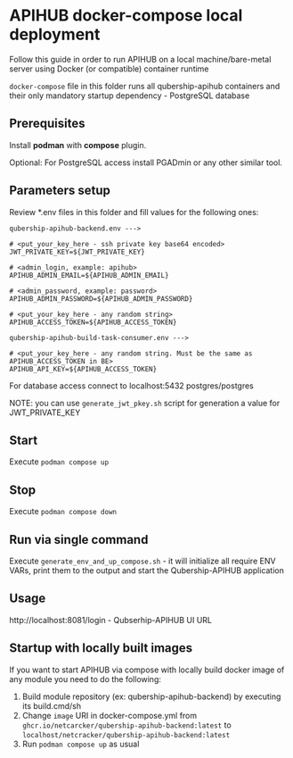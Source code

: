 # APIHUB docker-compose local deployment

Follow this guide in order to run APIHUB on a local machine/bare-metal server using Docker (or compatible) container runtime

`docker-compose` file in this folder runs all qubership-apihub containers and their only mandatory startup dependency - PostgreSQL database

## Prerequisites

Install **podman** with **compose** plugin.

Optional: For PostgreSQL access install PGADmin or any other similar tool.

## Parameters setup

Review *.env files in this folder and fill values for the following ones:

```
qubership-apihub-backend.env --->

# <put_your_key_here - ssh private key base64 encoded>
JWT_PRIVATE_KEY=${JWT_PRIVATE_KEY}

# <admin_login, example: apihub>
APIHUB_ADMIN_EMAIL=${APIHUB_ADMIN_EMAIL}

# <admin_password, example: password>
APIHUB_ADMIN_PASSWORD=${APIHUB_ADMIN_PASSWORD}

# <put_your_key_here - any random string>
APIHUB_ACCESS_TOKEN=${APIHUB_ACCESS_TOKEN}
```

```
qubership-apihub-build-task-consumer.env --->

# <put_your_key_here - any random string. Must be the same as APIHUB_ACCESS_TOKEN in BE>
APIHUB_API_KEY=${APIHUB_ACCESS_TOKEN}
```

For database access connect to localhost:5432 postgres/postgres

NOTE: you can use `generate_jwt_pkey.sh` script for generation a value for JWT_PRIVATE_KEY

## Start

Execute `podman compose up`

## Stop

Execute `podman compose down`

## Run via single command

Execute `generate_env_and_up_compose.sh` - it will initialize all require ENV VARs, print them to the output and start the Qubership-APIHUB application

## Usage

http://localhost:8081/login - Qubserhip-APIHUB UI URL

## Startup with locally built images

If you want to start APIHUB via compose with locally build docker image of any module you need to do the following:

1. Build module repository (ex: qubership-apihub-backend) by executing its build.cmd/sh
2. Change `image` URI in docker-compose.yml from `ghcr.io/netcarcker/qubership-apihub-backend:latest` to `localhost/netcracker/qubership-apihub-backend:latest`
3. Run `podman compose up` as usual